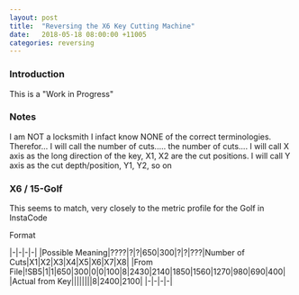 ```yaml
---
layout: post
title:  "Reversing the X6 Key Cutting Machine"
date:   2018-05-18 08:00:00 +11005
categories: reversing
---
```


### Introduction

This is a "Work in Progress"

### Notes
I am NOT a locksmith
I infact know NONE of the correct terminologies.
Therefor...
I will call the number of cuts..... the number of cuts....
I will call X axis as the long direction of the key, X1, X2 are the cut positions.
I will call Y axis as the cut depth/position, Y1, Y2, so on


### X6 / 15-Golf
This seems to match, very closely to the metric profile for the Golf in InstaCode

Format

|-|-|-|-|
|Possible Meaning|????|?|?|650|300|?|?|???|Number of Cuts|X1|X2|X3|X4|X5|X6|X7|X8|
|From File|!SB5|1|1|650|300|0|0|100|8|2430|2140|1850|1560|1270|980|690|400|
|Actual from Key||||||||8|2400|2100|
|-|-|-|-|
